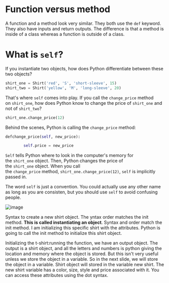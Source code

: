 
# Function versus method #

A function and a method look very similar. They both use the `def` keyword. They also have inputs and return outputs. The difference is that a method is inside of a class whereas a function is outside of a class.

# **What is `self`?**

If you instantiate two objects, how does Python differentiate between these two objects?

```python
shirt_one = Shirt('red', 'S', 'short-sleeve', 15)
shirt_two = Shirt('yellow', 'M', 'long-sleeve', 20)

```

That's where `self` comes into play. If you call the `change_price` method on `shirt_one`, how does Python know to change the price of `shirt_one` and not of `shirt_two`?

```python
shirt_one.change_price(12)

```

Behind the scenes, Python is calling the `change_price` method:

```python
defchange_price(self, new_price):

        self.price = new_price

```

`Self` tells Python where to look in the computer's memory for the `shirt_one` object. Then, Python changes the price of the `shirt_one` object. When you call the `change_price` method, `shirt_one.change_price(12)`, `self` is implicitly passed in.

The word `self` is just a convention. You could actually use any other name as long as you are consisten, but you should use `self` to avoid confusing people.

![image](https://user-images.githubusercontent.com/7238176/126899651-e3992616-d376-4f65-b99b-ae567615d5de.png)

Syntax to create a new shirt object. The yntax order matches the init method. **This is called instantiating an object**.
Syntax and order match the init method. I am initializing this specific shirt with the attributes. Python is going to call the init method to initialize this shirt object.

Initializing the t-shirt:running the function, we have an output object. The output is a shirt object, and all the letters and numbers is python giving the location and memory where the object is stored. But this isn't very useful unless we store the object in a variable. So in the next slide, we will store the object in a variable. Shirt object will stored in the variable new shirt. The new shirt variable has a color, size, style and price associated with it. You can access these attributes using the dot syntax. 

